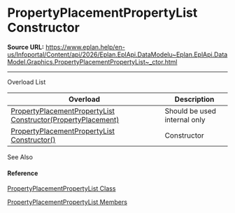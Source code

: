# PropertyPlacementPropertyList Constructor

**Source URL:** https://www.eplan.help/en-us/Infoportal/Content/api/2026/Eplan.EplApi.DataModelu~Eplan.EplApi.DataModel.Graphics.PropertyPlacementPropertyList~_ctor.html

---

Overload List

| Overload | Description |
| --- | --- |
| [PropertyPlacementPropertyList Constructor(PropertyPlacement)](Eplan.EplApi.DataModelu~Eplan.EplApi.DataModel.Graphics.PropertyPlacementPropertyList~_ctor(PropertyPlacement).html) | Should be used internal only |
| [PropertyPlacementPropertyList Constructor()](Eplan.EplApi.DataModelu~Eplan.EplApi.DataModel.Graphics.PropertyPlacementPropertyList~_ctor().html) | Constructor |



See Also

#### Reference

[PropertyPlacementPropertyList Class](Eplan.EplApi.DataModelu~Eplan.EplApi.DataModel.Graphics.PropertyPlacementPropertyList.html)
  
[PropertyPlacementPropertyList Members](Eplan.EplApi.DataModelu~Eplan.EplApi.DataModel.Graphics.PropertyPlacementPropertyList_members.html)